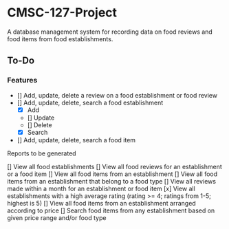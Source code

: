 # CMSC-127-Project

A database management system for recording data on food reviews and food items from food establishments.

## To-Do

### Features

- [] Add, update, delete a review on a food establishment or food review
- [] Add, update, delete, search a food establishment
  - [x] Add
  - [] Update
  - [] Delete
  - [x] Search
- [] Add, update, delete, search a food item

Reports to be generated

[] View all food establishments
[] View all food reviews for an establishment or a food item
[] View all food items from an establishment
[] View all food items from an establishment that belong to a food type
[] View all reviews made within a month for an establishment or food item
[x] View all establishments with a high average rating (rating >= 4; ratings from 1-5; highest is 5)
[] View all food items from an establishment arranged according to price
[] Search food items from any establishment based on given price range and/or food type
